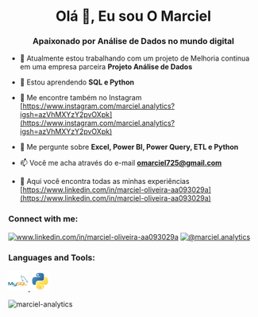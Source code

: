 <h1 align="center">Olá 👋, Eu sou O Marciel</h1>
<h3 align="center">Apaixonado por Análise de Dados no mundo digital</h3>

- 🔭 Atualmente estou trabalhando com um projeto de Melhoria continua em uma empresa parceira **Projeto Análise de Dados**

- 🌱 Estou aprendendo **SQL e Python**

- 🤳 Me encontre também no Instagram [https://www.instagram.com/marciel.analytics?igsh=azVhMXYzY2pvOXpk](https://www.instagram.com/marciel.analytics?igsh=azVhMXYzY2pvOXpk)

- 💬 Me pergunte sobre **Excel, Power BI, Power Query, ETL e Python**

- 📫 Você me acha através do e-mail **omarciel725@gmail.com**

- 📄 Aqui você encontra todas as minhas experiências [https://www.linkedin.com/in/marciel-oliveira-aa093029a](https://www.linkedin.com/in/marciel-oliveira-aa093029a)

<h3 align="left">Connect with me:</h3>
<p align="left">
<a href="www.linkedin.com/in/marciel-oliveira-aa093029a" target="blank"><img align="center" src="https://raw.githubusercontent.com/rahuldkjain/github-profile-readme-generator/master/src/images/icons/Social/linked-in-alt.svg" alt="www.linkedin.com/in/marciel-oliveira-aa093029a" height="30" width="40" /></a>
<a href="https://instagram.com/@marciel.analytics" target="blank"><img align="center" src="https://raw.githubusercontent.com/rahuldkjain/github-profile-readme-generator/master/src/images/icons/Social/instagram.svg" alt="@marciel.analytics" height="30" width="40" /></a>
</p>

<h3 align="left">Languages and Tools:</h3>
<p align="left"> <a href="https://www.mysql.com/" target="_blank" rel="noreferrer"> <img src="https://raw.githubusercontent.com/devicons/devicon/master/icons/mysql/mysql-original-wordmark.svg" alt="mysql" width="40" height="40"/> </a> <a href="https://www.python.org" target="_blank" rel="noreferrer"> <img src="https://raw.githubusercontent.com/devicons/devicon/master/icons/python/python-original.svg" alt="python" width="40" height="40"/> </a> </p>

<p><img align="center" src="https://github-readme-stats.vercel.app/api/top-langs?username=marciel-analytics&show_icons=true&locale=en&layout=compact" alt="marciel-analytics" /></p>

<!--
**Marciel-Analytics/Marciel-Analytics** is a ✨ _special_ ✨ repository because its `README.md` (this file) appears on your GitHub profile.

Here are some ideas to get you started:


-->
